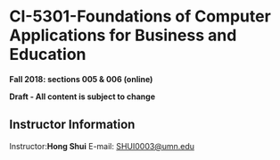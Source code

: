 # CI-5301-Foundations of Computer Applications for Business and Education
**Fall 2018: sections 005 & 006 (online)**

**Draft - All content is subject to change**

## Instructor Information

Instructor:**Hong Shui**
E-mail: SHUI0003@umn.edu
